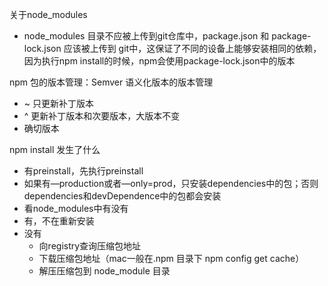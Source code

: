 关于node_modules
- node_modules 目录不应被上传到git仓库中，package.json 和 package-lock.json 应该被上传到 git中，这保证了不同的设备上能够安装相同的依赖，因为执行npm install的时候，npm会使用package-lock.json中的版本

npm 包的版本管理：Semver 语义化版本的版本管理
- ~ 只更新补丁版本
- ^ 更新补丁版本和次要版本，大版本不变
- 确切版本

npm install 发生了什么
- 有preinstall，先执行preinstall
- 如果有—production或者—only=prod，只安装dependencies中的包；否则dependencies和devDependence中的包都会安装
- 看node_modules中有没有
- 有，不在重新安装
-  没有
    - 向registry查询压缩包地址
    - 下载压缩包地址（mac一般在.npm 目录下 npm config get cache）
    - 解压压缩包到 node_module 目录
